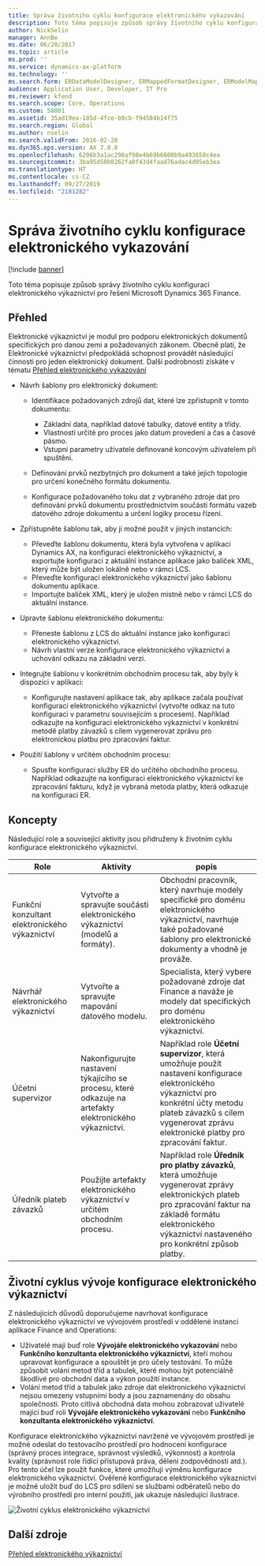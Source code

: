 ```yaml
---
title: Správa životního cyklu konfigurace elektronického vykazování
description: Toto téma popisuje způsob správy životního cyklu konfigurací elektronického výkaznictví pro řešení Microsoft Dynamics 365 Finance.
author: NickSelin
manager: AnnBe
ms.date: 06/20/2017
ms.topic: article
ms.prod: ''
ms.service: dynamics-ax-platform
ms.technology: ''
ms.search.form: ERDataModelDesigner, ERMappedFormatDesigner, ERModelMappingDesigner, ERModelMappingTable, ERSolutionImport, ERSolutionTable, ERVendorTable, ERWorkspace
audience: Application User, Developer, IT Pro
ms.reviewer: kfend
ms.search.scope: Core, Operations
ms.custom: 58801
ms.assetid: 35ad19ea-185d-4fce-b9cb-f94584b14f75
ms.search.region: Global
ms.author: nselin
ms.search.validFrom: 2016-02-28
ms.dyn365.ops.version: AX 7.0.0
ms.openlocfilehash: 6206b3a1ac298af98e4b69b6800b9a493658c4ea
ms.sourcegitcommit: 3ba95d50b8262fa0f43d4faad76adac4d05eb3ea
ms.translationtype: HT
ms.contentlocale: cs-CZ
ms.lasthandoff: 09/27/2019
ms.locfileid: "2181282"
---
```

# <a name="manage-the-electronic-reporting-er-configuration-lifecycle"></a>Správa životního cyklu konfigurace elektronického vykazování

[!include [banner](../includes/banner.md)]

Toto téma popisuje způsob správy životního cyklu konfigurací elektronického výkaznictví pro řešení Microsoft Dynamics 365 Finance.

## <a name="overview"></a>Přehled

Elektronické výkaznictví je modul pro podporu elektronických dokumentů specifických pro danou zemi a požadovaných zákonem. Obecně platí, že Elektronické výkaznictví předpokládá schopnost provádět následující činnosti pro jeden elektronický dokument. Další podrobnosti získáte v tématu [Přehled elektronického vykazování](general-electronic-reporting.md)

- Návrh šablony pro elektronický dokument:

    - Identifikace požadovaných zdrojů dat, které lze zpřístupnit v tomto dokumentu:

        - Základní data, například datové tabulky, datové entity a třídy.
        - Vlastnosti určité pro proces jako datum provedení a čas a časové pásmo.
        - Vstupní parametry uživatele definované koncovým uživatelem při spuštění.

    - Definování prvků nezbytných pro dokument a také jejich topologie pro určení konečného formátu dokumentu.
    - Konfigurace požadovaného toku dat z vybraného zdroje dat pro definování prvků dokumentu prostřednictvím součástí formátu vazeb datového zdroje dokumentu a určení logiky procesu řízení.

- Zpřístupněte šablonu tak, aby ji možné použít v jiných instancích:

    - Převeďte šablonu dokumentu, která byla vytvořena v aplikaci Dynamics AX, na konfiguraci elektronického výkaznictví, a exportujte konfiguraci z aktuální instance aplikace jako balíček XML, který může být uložen lokálně nebo v rámci LCS.
    - Převeďte konfiguraci elektronického výkaznictví jako šablonu dokumentu aplikace.
    - Importujte balíček XML, který je uložen místně nebo v rámci LCS do aktuální instance.

- Upravte šablonu elektronického dokumentu:

    - Přeneste šablonu z LCS do aktuální instance jako konfiguraci elektronického výkaznictví.
    - Návrh vlastní verze konfigurace elektronického výkaznictví a uchování odkazu na základní verzi.

- Integrujte šablonu v konkrétním obchodním procesu tak, aby byly k dispozici v aplikaci:

    - Konfigurujte nastavení aplikace tak, aby aplikace začala používat konfiguraci elektronického výkaznictví (vytvořte odkaz na tuto konfiguraci v parametru souvisejícím s procesem). Například odkazujte na konfiguraci elektronického výkaznictví v konkrétní metodě platby závazků s cílem vygenerovat zprávu pro elektronickou platbu pro zpracování faktur.

- Použití šablony v určitém obchodním procesu:

    - Spusťte konfiguraci služby ER do určitého obchodního procesu. Například odkazujte na konfiguraci elektronického výkaznictví ke zpracování fakturu, když je vybraná metoda platby, která odkazuje na konfiguraci ER.

## <a name="concepts"></a>Koncepty
Následující role a související aktivity jsou přidruženy k životním cyklu konfigurace elektronického výkaznictví.

| Role                                       | Aktivity                                                      | popis |
|--------------------------------------------|-----------------------------------------------------------------|-------------|
| Funkční konzultant elektronického výkaznictví | Vytvořte a spravujte součásti elektronického výkaznictví (modelů a formáty).           | Obchodní pracovník, který navrhuje modely specifické pro doménu elektronického výkaznictví, navrhuje také požadované šablony pro elektronické dokumenty a vhodně je prováže. |
| Návrhář elektronického výkaznictví             | Vytvořte a spravujte mapování datového modelu.                          | Specialista, který vybere požadované zdroje dat Finance a naváže je modely dat specifických pro doménu elektronického výkaznictví. |
| Účetní supervizor                      | Nakonfigurujte nastavení týkajícího se procesu, které odkazuje na artefakty elektronického výkaznictví. | Například role **Účetní supervizor**, která umožňuje použít nastavení konfigurace elektronického výkaznictví pro konkrétní účty metodu plateb závazků s cílem vygenerovat zprávu elektronické platby pro zpracování faktur. |
| Úředník plateb závazků            | Použijte artefakty elektronického výkaznictví v určitém obchodním procesu.                | Například role **Úředník pro platby závazků**, která umožňuje vygenerovat zprávy elektronických plateb pro zpracování faktur na základě formátu elektronického výkaznictví nastaveného pro konkrétní způsob platby. |

## <a name="er-configuration-development-lifecycle"></a>Životní cyklus vývoje konfigurace elektronického výkaznictví
Z následujících důvodů doporučujeme navrhovat konfigurace elektronického výkaznictví ve vývojovém prostředí v oddělené instanci aplikace Finance and Operations:

- Uživatelé mají buď role **Vývojáře elektronického vykazování** nebo **Funkčního konzultanta elektronického výkaznictví**, kteří mohou upravovat konfigurace a spouštět je pro účely testování. To může způsobit volání metod tříd a tabulek, které mohou být potenciálně škodlivé pro obchodní data a výkon použití instance.
- Volání metod tříd a tabulek jako zdroje dat elektronického výkaznictví nejsou omezeny vstupními body a jsou zaznamenány do obsahu společnosti. Proto citlivá obchodná data mohou zobrazovat uživatelé mající buď roli **Vývojáře elektronického vykazování** nebo **Funkčního konzultanta elektronického výkaznictví**.

Konfigurace elektronického výkaznictví navržené ve vývojovém prostředí je možné odeslat do testovacího prostředí pro hodnocení konfigurace (správný proces integrace, správnost výsledků, výkonnost) a kontrola kvality (správnost role řídící přístupová práva, dělení zodpovědnosti atd.). Pro tento účel lze použít funkce, které umožňují výměnu konfigurace elektronického výkaznictví. Ověřené konfigurace elektronického výkaznictví je možné uložit buď do LCS pro sdílení se službami odběratelů nebo do výrobního prostředí pro interní použití, jak ukazuje následující ilustrace.

![Životní cyklus elektronického výkaznictví](./media/ger-configuration-lifecycle.png)

## <a name="additional-resources"></a>Další zdroje

[Přehled elektronického výkaznictví](general-electronic-reporting.md)
